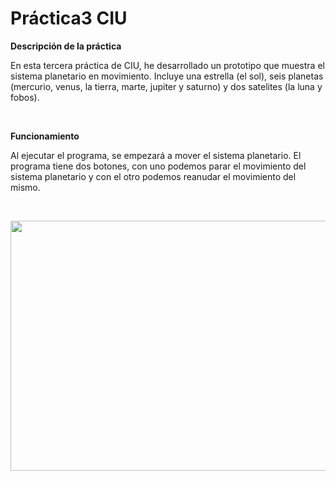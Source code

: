 # Práctica3 CIU

<p><b> Descripción de la práctica </b></p>

En esta tercera práctica de CIU, he desarrollado un prototipo que muestra el sistema planetario en movimiento. Incluye una estrella (el sol), seis planetas (mercurio, venus, la tierra, marte, jupiter y saturno) y dos satelites (la luna y fobos).


<br>
<p><b> Funcionamiento </b></p>

Al ejecutar el programa, se empezará a mover el sistema planetario. El programa tiene dos botones, con uno podemos parar el movimiento del sistema planetario y con el otro podemos reanudar el movimiento del mismo.

<br>
<p align="center">
  <img width="600" height="400" src="https://user-images.githubusercontent.com/72138219/155897247-1c574f55-5f71-4577-a323-e459cba32b5f.PNG">
</p>
<br>
